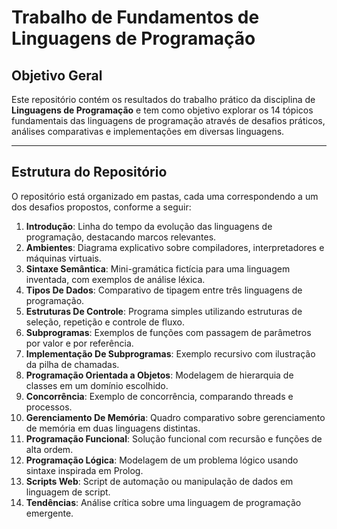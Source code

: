 # Trabalho de Fundamentos de Linguagens de Programação 

## Objetivo Geral
Este repositório contém os resultados do trabalho prático da disciplina de **Linguagens de Programação** e tem como objetivo explorar os 14 tópicos fundamentais das linguagens de programação através de desafios práticos, análises comparativas e implementações em diversas linguagens.

---

## Estrutura do Repositório
O repositório está organizado em pastas, cada uma correspondendo a um dos desafios propostos, conforme a seguir:

1. **Introdução**:
Linha do tempo da evolução das linguagens de programação, destacando marcos relevantes.
2. **Ambientes**:
Diagrama explicativo sobre compiladores, interpretadores e máquinas virtuais.
3. **Sintaxe Semântica**:
Mini-gramática fictícia para uma linguagem inventada, com exemplos de análise léxica.
4. **Tipos De Dados**:
Comparativo de tipagem entre três linguagens de programação.
5. **Estruturas De Controle**:
Programa simples utilizando estruturas de seleção, repetição e controle de fluxo.
6. **Subprogramas**:
Exemplos de funções com passagem de parâmetros por valor e por referência.
7. **Implementação De Subprogramas**:
Exemplo recursivo com ilustração da pilha de chamadas.
8. **Programação Orientada a Objetos**:
Modelagem de hierarquia de classes em um domínio escolhido.
9. **Concorrência**:
Exemplo de concorrência, comparando threads e processos.
10. **Gerenciamento De Memória**:
Quadro comparativo sobre gerenciamento de memória em duas linguagens distintas.
11. **Programação Funcional**:
Solução funcional com recursão e funções de alta ordem.
12. **Programação Lógica**:
Modelagem de um problema lógico usando sintaxe inspirada em Prolog.
13. **Scripts Web**:
Script de automação ou manipulação de dados em linguagem de script.
14. **Tendências**:
Análise crítica sobre uma linguagem de programação emergente.
